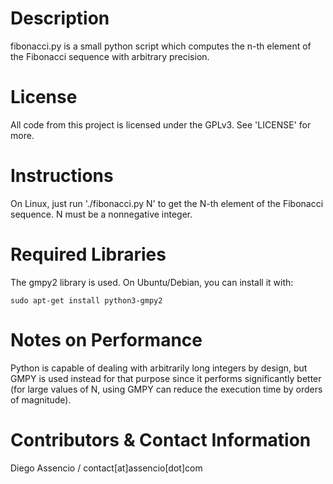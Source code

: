 Description
===========

fibonacci.py is a small python script which computes the n-th element of the
Fibonacci sequence with arbitrary precision.


License
=======

All code from this project is licensed under the GPLv3. See 'LICENSE' for more.


Instructions
============

On Linux, just run './fibonacci.py N' to get the N-th element of the Fibonacci
sequence. N must be a nonnegative integer.


Required Libraries
==================

The gmpy2 library is used. On Ubuntu/Debian, you can install it with:

	sudo apt-get install python3-gmpy2


Notes on Performance
====================

Python is capable of dealing with arbitrarily long integers by design, but GMPY
is used instead for that purpose since it performs significantly better (for
large values of N, using GMPY can reduce the execution time by orders of
magnitude).


Contributors & Contact Information
==================================

Diego Assencio / contact[at]assencio[dot]com
